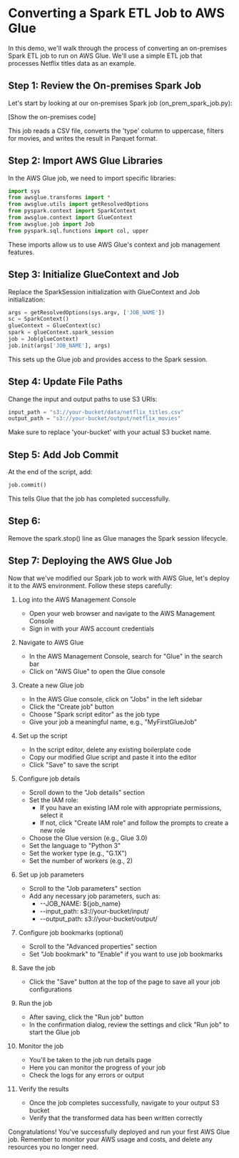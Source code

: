 # Converting a Spark ETL Job to AWS Glue

In this demo, we'll walk through the process of converting an on-premises Spark ETL job to run on AWS Glue. 
We'll use a simple ETL job that processes Netflix titles data as an example.

## Step 1: Review the On-premises Spark Job

Let's start by looking at our on-premises Spark job (on_prem_spark_job.py):

[Show the on-premises code]

This job reads a CSV file, converts the 'type' column to uppercase, filters for movies, and writes the result in Parquet format.

## Step 2: Import AWS Glue Libraries

In the AWS Glue job, we need to import specific libraries:

```python
import sys
from awsglue.transforms import *
from awsglue.utils import getResolvedOptions
from pyspark.context import SparkContext
from awsglue.context import GlueContext
from awsglue.job import Job
from pyspark.sql.functions import col, upper
```

These imports allow us to use AWS Glue's context and job management features.

## Step 3: Initialize GlueContext and Job
Replace the SparkSession initialization with GlueContext and Job initialization:

```python
args = getResolvedOptions(sys.argv, ['JOB_NAME'])
sc = SparkContext()
glueContext = GlueContext(sc)
spark = glueContext.spark_session
job = Job(glueContext)
job.init(args['JOB_NAME'], args)
```

This sets up the Glue job and provides access to the Spark session.

## Step 4: Update File Paths
Change the input and output paths to use S3 URIs:

```python
input_path = "s3://your-bucket/data/netflix_titles.csv"
output_path = "s3://your-bucket/output/netflix_movies"
```

Make sure to replace 'your-bucket' with your actual S3 bucket name.

## Step 5: Add Job Commit
At the end of the script, add:

```python
job.commit()
```

This tells Glue that the job has completed successfully.

## Step 6:
Remove the spark.stop() line as Glue manages the Spark session lifecycle.

## Step 7: Deploying the AWS Glue Job

Now that we've modified our Spark job to work with AWS Glue, let's deploy it to the AWS environment. Follow these steps carefully:

1. Log into the AWS Management Console
   - Open your web browser and navigate to the AWS Management Console
   - Sign in with your AWS account credentials

2. Navigate to AWS Glue
   - In the AWS Management Console, search for "Glue" in the search bar
   - Click on "AWS Glue" to open the Glue console

3. Create a new Glue job
   - In the AWS Glue console, click on "Jobs" in the left sidebar
   - Click the "Create job" button
   - Choose "Spark script editor" as the job type
   - Give your job a meaningful name, e.g., "MyFirstGlueJob"

4. Set up the script
   - In the script editor, delete any existing boilerplate code
   - Copy our modified Glue script and paste it into the editor
   - Click "Save" to save the script

5. Configure job details
   - Scroll down to the "Job details" section
   - Set the IAM role:
     - If you have an existing IAM role with appropriate permissions, select it
     - If not, click "Create IAM role" and follow the prompts to create a new role
   - Choose the Glue version (e.g., Glue 3.0)
   - Set the language to "Python 3"
   - Set the worker type (e.g., "G.1X")
   - Set the number of workers (e.g., 2)

6. Set up job parameters
   - Scroll to the "Job parameters" section
   - Add any necessary job parameters, such as:
     - --JOB_NAME: ${job_name}
     - --input_path: s3://your-bucket/input/
     - --output_path: s3://your-bucket/output/

7. Configure job bookmarks (optional)
   - Scroll to the "Advanced properties" section
   - Set "Job bookmark" to "Enable" if you want to use job bookmarks

8. Save the job
   - Click the "Save" button at the top of the page to save all your job configurations

9. Run the job
   - After saving, click the "Run job" button
   - In the confirmation dialog, review the settings and click "Run job" to start the Glue job

10. Monitor the job
    - You'll be taken to the job run details page
    - Here you can monitor the progress of your job
    - Check the logs for any errors or output

11. Verify the results
    - Once the job completes successfully, navigate to your output S3 bucket
    - Verify that the transformed data has been written correctly

Congratulations! You've successfully deployed and run your first AWS Glue job. 
Remember to monitor your AWS usage and costs, and delete any resources you no longer need.
